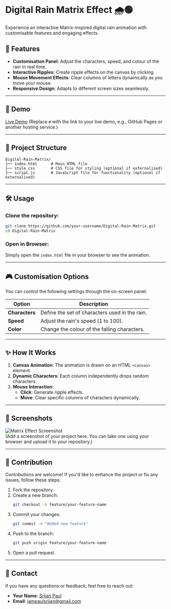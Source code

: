 
# Digital Rain Matrix Effect 🌧️🟢

Experience an interactive Matrix-inspired digital rain animation with customisable features and engaging effects. 

## 🌟 Features
- **Customisation Panel**: Adjust the characters, speed, and colour of the rain in real time.
- **Interactive Ripples**: Create ripple effects on the canvas by clicking.
- **Mouse Movement Effects**: Clear columns of letters dynamically as you move your mouse.
- **Responsive Design**: Adapts to different screen sizes seamlessly.

---

## 🚀 Demo

[Live Demo](#) (Replace `#` with the link to your live demo, e.g., GitHub Pages or another hosting service.)

---

## 📂 Project Structure
```
Digital-Rain-Matrix/
├── index.html      # Main HTML file
├── style.css       # CSS file for styling (optional if externalised)
├── script.js       # JavaScript file for functionality (optional if externalised)
```

---

## 🛠️ Usage

### Clone the repository:
```bash
git clone https://github.com/your-username/Digital-Rain-Matrix.git
cd Digital-Rain-Matrix
```

### Open in Browser:
Simply open the `index.html` file in your browser to see the animation.

---

## 🎮 Customisation Options

You can control the following settings through the on-screen panel:

| Option        | Description                              |
|---------------|------------------------------------------|
| **Characters** | Define the set of characters used in the rain. |
| **Speed**      | Adjust the rain's speed (1 to 100).       |
| **Color**      | Change the colour of the falling characters.|

---

## ✨ How It Works
1. **Canvas Animation**: The animation is drawn on an HTML `<canvas>` element.
2. **Dynamic Characters**: Each column independently drops random characters.
3. **Mouse Interaction**:
   - **Click**: Generate ripple effects.
   - **Move**: Clear specific columns of characters dynamically.

---

## 📸 Screenshots

![Matrix Effect Screenshot](#)  
(Add a screenshot of your project here. You can take one using your browser and upload it to your repository.)

---

## 🤝 Contribution

Contributions are welcome! If you'd like to enhance the project or fix any issues, follow these steps:

1. Fork the repository.
2. Create a new branch:
    ```bash
    git checkout -b feature/your-feature-name
    ```
3. Commit your changes:
    ```bash
    git commit -m "Added new feature"
    ```
4. Push to the branch:
    ```bash
    git push origin feature/your-feature-name
    ```
5. Open a pull request.

---

## 📧 Contact

If you have any questions or feedback, feel free to reach out:

- **Your Name**: [Srijan Paul](https://github.com/paul-srijan)
- **Email**: iampaulsrijan@gmail.com